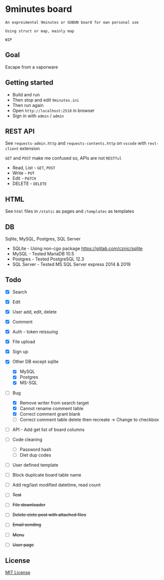 # 9minutes board

```
An expreimental 9minutes or GUBUN board for own personal use

Using struct or map, mainly map

WIP
```

## Goal

Escape from a vaporware


## Getting started

* Build and run
* Then stop and edit `9minutes.ini`
* Then run again
* Open `http://localhost:2510` in browser
* Sign in with `admin` / `admin`


## REST API

See `requests-admin.http` and `requests-contents.http` on `vscode` with `rest-client` extension

`GET` and `POST` make me confused so, APIs are not `RESTful`

* Read, List - `GET`, `POST`
* Write - `PUT`
* Edit - `PATCH`
* DELETE - `DELETE`


## HTML

See `html` files in `/static` as pages and `/templates` as templates


## DB

Sqlite, MySQL, Postgres, SQL Server
* SQLite - Using non-cgo package https://gitlab.com/cznic/sqlite
* MySQL - Tested MariaDB 10.5
* Postgres - Tested PostgreSQL 12.3
* SQL Server - Tested MS SQL Server express 2014 & 2019


## Todo
- [x] Search
- [x] Edit
- [x] User add, edit, delete
- [x] Comment
- [x] Auth - token reissuing
- [x] File upload
- [x] Sign up
- [x] Other DB except sqlite
    - [x] MySQL
    - [x] Postgres
    - [x] MS-SQL
- [ ] Bug
     - [x] Remove writer from search target
     - [x] Cannot rename comment table
     - [x] Correct comment grant blank
     - [ ] Correct comment table delete then recreate -> Change to checkbox
- [ ] API - Add get list of board columns
- [ ] Code cleaning
    - [ ] Password hash
    - [ ] Diet dup codes
- [ ] User defined template
- [ ] Block duplicate board table name
- [ ] Add reg/last modified datetime, read count
- [ ] ~~Test~~
- [ ] ~~File downloader~~
- [ ] ~~Delete elete post with attached files~~
- [ ] ~~Email sending~~
- [ ] ~~Menu~~
- [ ] ~~User page~~


## License
[MIT License](http://www.opensource.org/licenses/MIT)

